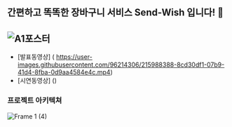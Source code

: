 ## 간편하고 똑똑한 장바구니 서비스 Send-Wish 입니다! 👋
![A1포스터](https://user-images.githubusercontent.com/64846408/215984066-6358dc5e-29f2-4542-a9b4-e89cdb0d1b51.png)
---
- [발표동영상] ( https://user-images.githubusercontent.com/96214306/215988388-8cd30df1-07b9-41d4-8fba-0d9aa4584e4c.mp4)
- [시연동영상] ()

### 프로젝트 아키텍쳐
![Frame 1 (4)](https://user-images.githubusercontent.com/64846408/215982951-a6c62f86-82ef-4bdf-8560-0e22f108d1ae.png)


